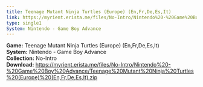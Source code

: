 ```yaml
---
title: Teenage Mutant Ninja Turtles (Europe) (En,Fr,De,Es,It)
link: https://myrient.erista.me/files/No-Intro/Nintendo%20-%20Game%20Boy%20Advance/Teenage%20Mutant%20Ninja%20Turtles%20(Europe)%20(En,Fr,De,Es,It).zip
type: single1
System: Nintendo - Game Boy Advance
---
```

<b>Game:</b> Teenage Mutant Ninja Turtles (Europe) (En,Fr,De,Es,It)<br>
<b>System:</b> Nintendo - Game Boy Advance<br>
<b>Collection:</b> No-Intro<br>
<b>Download:</b> https://myrient.erista.me/files/No-Intro/Nintendo%20-%20Game%20Boy%20Advance/Teenage%20Mutant%20Ninja%20Turtles%20(Europe)%20(En,Fr,De,Es,It).zip